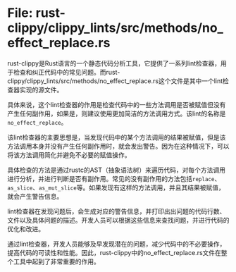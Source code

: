 # File: rust-clippy/clippy_lints/src/methods/no_effect_replace.rs

rust-clippy是Rust语言的一个静态代码分析工具，它提供了一系列lint检查器，用于检查和纠正代码中的常见问题。而rust-clippy/clippy_lints/src/methods/no_effect_replace.rs这个文件是其中一个lint检查器实现的源文件。

具体来说，这个lint检查器的作用是检查代码中的一些方法调用是否被赋值但没有产生任何副作用，如果是，则建议使用更加简洁的方法调用方式。该lint的名称是`no_effect_replace`。

该lint检查器的主要思想是，当发现代码中的某个方法调用的结果被赋值，但是该方法调用本身并没有产生任何副作用时，就会发出警告。因为在这种情况下，可以将该方法调用简化并避免不必要的赋值操作。

具体检查的方法是通过rustc的AST（抽象语法树）来遍历代码，对每个方法调用进行分析，并进行判断是否有副作用。常见的没有副作用的方法包括`replace`、`as_slice`、`as_mut_slice`等。如果发现有这样的方法调用，并且其结果被赋值，就会产生警告信息。

lint检查器在发现问题后，会生成对应的警告信息，并打印出出问题的代码行数、文件以及具体问题的描述。开发人员可以根据这些信息来查找问题，并进行代码的优化和改进。

通过lint检查器，开发人员能够及早发现潜在的问题，减少代码中的不必要操作，提高代码的可读性和性能。因此，rust-clippy中的no_effect_replace.rs文件在整个工具中起到了非常重要的作用。

